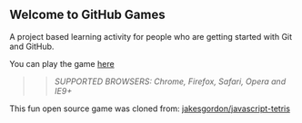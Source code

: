 ## Welcome to GitHub Games

A project based learning activity for people who are getting started with Git and GitHub.

You can play the game [here](https://gsgoda.github.io/github-games/)

>> _*SUPPORTED BROWSERS*: Chrome, Firefox, Safari, Opera and IE9+_

This fun open source game was cloned from: [jakesgordon/javascript-tetris](https://github.com/jakesgordon/javascript-tetris)
